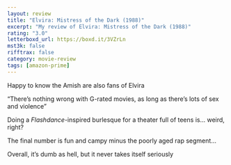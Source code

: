 ```yaml
---
layout: review
title: "Elvira: Mistress of the Dark (1988)"
excerpt: "My review of Elvira: Mistress of the Dark (1988)"
rating: "3.0"
letterboxd_url: https://boxd.it/3VZrLn
mst3k: false
rifftrax: false
category: movie-review
tags: [amazon-prime]
---
```


Happy to know the Amish are also fans of Elvira

“There’s nothing wrong with G-rated movies, as long as there’s lots of sex and violence”

Doing a <i>Flashdance</i>-inspired burlesque for a theater full of teens is… weird, right?

The final number is fun and campy minus the poorly aged rap segment…

Overall, it’s dumb as hell, but it never takes itself seriously
